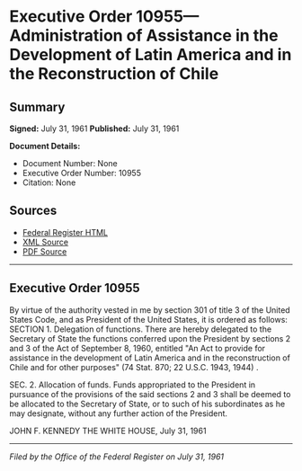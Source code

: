 # Executive Order 10955—Administration of Assistance in the Development of Latin America and in the Reconstruction of Chile

## Summary

**Signed:** July 31, 1961
**Published:** July 31, 1961

**Document Details:**
- Document Number: None
- Executive Order Number: 10955
- Citation: None

## Sources
- [Federal Register HTML](https://www.presidency.ucsb.edu/documents/executive-order-10955-administration-assistance-the-development-latin-america-and-the)
- [XML Source](None)
- [PDF Source](None)

---

## Executive Order 10955

By virtue of the authority vested in me by section 301 of title 3 of the United States Code, and as President of the United States, it is ordered as follows:
SECTION 1. Delegation of functions. There are hereby delegated to the Secretary of State the functions conferred upon the President by sections 2 and 3 of the Act of September 8, 1960, entitled "An Act to provide for assistance in the development of Latin America and in the reconstruction of Chile and for other purposes" (74 Stat. 870; 22 U.S.C. 1943, 1944) .

SEC. 2. Allocation of funds. Funds appropriated to the President in pursuance of the provisions of the said sections 2 and 3 shall be deemed to be allocated to the Secretary of State, or to such of his subordinates as he may designate, without any further action of the President.

JOHN F. KENNEDY
THE WHITE HOUSE,
July 31, 1961

---

*Filed by the Office of the Federal Register on July 31, 1961*
